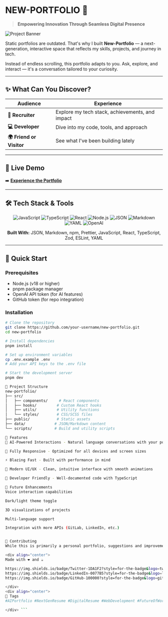 # NEW-PORTFOLIO 🚀

> **Empowering Innovation Through Seamless Digital Presence**

![Project Banner](https://via.placeholder.com/800x200/0F172A/FFFFFF?text=Next-Gen+Interactive+Portfolio)

Static portfolios are outdated. That's why I built **New-Portfolio** — a next-generation, interactive space that reflects my skills, projects, and journey in tech.

Instead of endless scrolling, this portfolio adapts to you. Ask, explore, and interact — it's a conversation tailored to your curiosity.

---

## ✨ What Can You Discover?

| Audience | Experience |
|----------|------------|
| **🧠 Recruiter** | Explore my tech stack, achievements, and impact |
| **💻 Developer** | Dive into my code, tools, and approach |
| **🌍 Friend or Visitor** | See what I've been building lately |

---

## 🎯 Live Demo

➡️ **[Experience the Portfolio](https://mohamedashraf.vercel.app/)** 

---

## 🛠️ Tech Stack & Tools

<div align="center">

![JavaScript](https://img.shields.io/badge/JavaScript-F7DF1E?style=for-the-badge&logo=javascript&logoColor=black)
![TypeScript](https://img.shields.io/badge/TypeScript-007ACC?style=for-the-badge&logo=typescript&logoColor=white)
![React](https://img.shields.io/badge/React-20232A?style=for-the-badge&logo=react&logoColor=61DAFB)
![Node.js](https://img.shields.io/badge/Node.js-339933?style=for-the-badge&logo=nodedotjs&logoColor=white)
![JSON](https://img.shields.io/badge/JSON-000000?style=for-the-badge&logo=json&logoColor=white)
![Markdown](https://img.shields.io/badge/Markdown-000000?style=for-the-badge&logo=markdown&logoColor=white)
![YAML](https://img.shields.io/badge/YAML-000000?style=for-the-badge&logo=yaml&logoColor=white)
![OpenAI](https://img.shields.io/badge/OpenAI-412991?style=for-the-badge&logo=openai&logoColor=white)

**Built With:** JSON, Markdown, npm, Prettier, JavaScript, React, TypeScript, Zod, ESLint, YAML

</div>

---

## 🚀 Quick Start

### Prerequisites

- Node.js (v18 or higher)
- pnpm package manager
- OpenAI API token (for AI features)
- GitHub token (for repo integration)

### Installation

```bash
# Clone the repository
git clone https://github.com/your-username/new-portfolio.git
cd new-portfolio

# Install dependencies
pnpm install

# Set up environment variables
cp .env.example .env
# Add your API keys to the .env file

# Start the development server
pnpm dev

📁 Project Structure
new-portfolio/
├── src/
│   ├── components/     # React components
│   ├── hooks/         # Custom React hooks
│   ├── utils/         # Utility functions
│   └── styles/        # CSS/SCSS files
├── public/            # Static assets
├── data/             # JSON/Markdown content
└── scripts/          # Build and utility scripts

🌟 Features
🤖 AI-Powered Interactions - Natural language conversations with your portfolio

📱 Fully Responsive - Optimized for all devices and screen sizes

⚡ Blazing Fast - Built with performance in mind

🎨 Modern UI/UX - Clean, intuitive interface with smooth animations

🔧 Developer Friendly - Well-documented code with TypeScript

🔮 Future Enhancements
Voice interaction capabilities

Dark/light theme toggle

3D visualizations of projects

Multi-language support

Integration with more APIs (GitLab, LinkedIn, etc.)


🤝 Contributing
While this is primarily a personal portfolio, suggestions and improvements are welcome! Please feel free to fork this repository and submit pull requests.

<div align="center">
Made with ❤️ and ☕

https://img.shields.io/badge/Twitter-1DA1F2?style=for-the-badge&logo=twitter&logoColor=white
https://img.shields.io/badge/LinkedIn-0077B5?style=for-the-badge&logo=linkedin&logoColor=white
https://img.shields.io/badge/GitHub-100000?style=for-the-badge&logo=github&logoColor=white

</div>
<div align="center">
🔖 Tags
#AIPortfolio #NextGenResume #DigitalResume #WebDevelopment #FutureOfWork #Innovation

</div> ```

